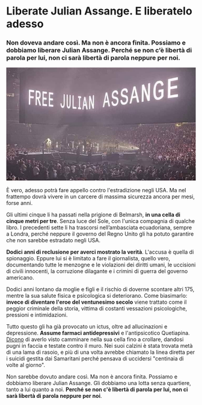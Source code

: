 # Liberate Julian Assange. E liberatelo adesso

### Non doveva andare così. Ma non è ancora finita. Possiamo e dobbiamo liberare Julian Assange. Perché se non c’è libertà di parola per lui, non ci sarà libertà di parola neppure per noi.

![Free Julian Assange](/img/liberate-julian-assange.jpeg)

È vero, adesso potrà fare appello contro l'estradizione negli USA. Ma nel frattempo dovrà vivere in un carcere di massima sicurezza ancora per mesi, forse anni.

Gli ultimi cinque li ha passati nella prigione di Belmarsh, **in una cella di cinque metri per tre**. Senza luce del Sole, con l'unica compagnia di qualche libro. I precedenti sette li ha trascorsi nell’ambasciata ecuadoriana, sempre a Londra, perché neppure il governo del Regno Unito gli ha potuto garantire che non sarebbe estradato negli USA.

**Dodici anni di reclusione per averci mostrato la verità**. L'accusa è quella di spionaggio. Eppure lui si è limitato a fare il giornalista, quello vero, documentando tutte le menzogne e le violazioni dei diritti umani, le uccisioni di civili innocenti, la corruzione dilagante e i crimini di guerra del governo americano.

Dodici anni lontano da moglie e figli e il rischio di doverne scontare altri 175, mentre la sua salute fisica e psicologica si deteriorano. Come biasimarlo: **invece di diventare l'eroe del ventunesimo secolo** viene trattato come il peggior criminale della storia, vittima di costanti vessazioni psicologiche, pressioni e intimidazioni.

Tutto questo gli ha già provocato un ictus, oltre ad allucinazioni e depressione. **Assume farmaci antidepressivi** e l'antipsicotico Quetiapina. [Dicono](https://chrishedges.substack.com/p/the-slow-motion-execution-of-julian) di averlo visto camminare nella sua cella fino a crollare, dandosi pugni in faccia e testate contro il muro. Nei suoi calzini è stata trovata metà di una lama di rasoio, e più di una volta avrebbe chiamato la linea diretta per i suicidi gestita dai Samaritani perché pensava di uccidersi "centinaia di volte al giorno".

Non sarebbe dovuto andare così. Ma non è ancora finita. Possiamo e dobbiamo liberare Julian Assange. Gli dobbiamo una lotta senza quartiere, tanto a lui quanto a noi. **Perché se non c'è libertà di parola per lui, non ci sarà libertà di parola neppure per noi**.